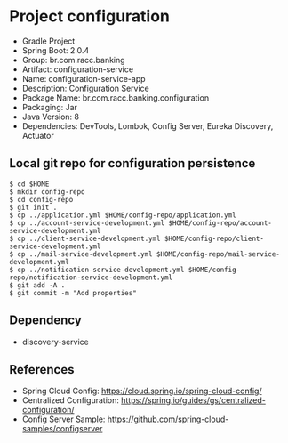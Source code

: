 # Project configuration

- Gradle Project
- Spring Boot: 2.0.4
- Group: br.com.racc.banking
- Artifact: configuration-service
- Name: configuration-service-app
- Description: Configuration Service
- Package Name: br.com.racc.banking.configuration
- Packaging: Jar
- Java Version: 8
- Dependencies: DevTools, Lombok, Config Server, Eureka Discovery, Actuator


## Local git repo for configuration persistence

    $ cd $HOME
    $ mkdir config-repo
    $ cd config-repo
    $ git init .
    $ cp ../application.yml $HOME/config-repo/application.yml
    $ cp ../account-service-development.yml $HOME/config-repo/account-service-development.yml
    $ cp ../client-service-development.yml $HOME/config-repo/client-service-development.yml
    $ cp ../mail-service-development.yml $HOME/config-repo/mail-service-development.yml
    $ cp ../notification-service-development.yml $HOME/config-repo/notification-service-development.yml
    $ git add -A .
    $ git commit -m "Add properties"


## Dependency

- discovery-service


## References

- Spring Cloud Config: https://cloud.spring.io/spring-cloud-config/
- Centralized Configuration: https://spring.io/guides/gs/centralized-configuration/
- Config Server Sample: https://github.com/spring-cloud-samples/configserver
